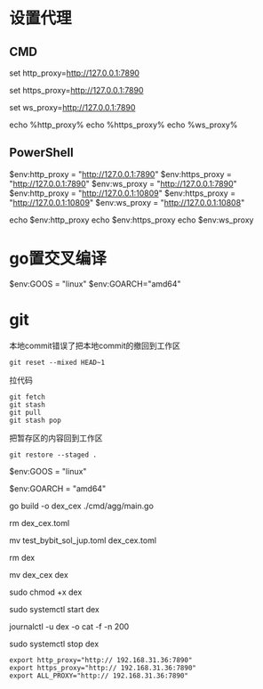 # 设置代理

## CMD 

set http_proxy=http://127.0.0.1:7890

set https_proxy=http://127.0.0.1:7890

set ws_proxy=http://127.0.0.1:7890



echo %http_proxy%
echo %https_proxy%
echo %ws_proxy%

## PowerShell

$env:http_proxy = "http://127.0.0.1:7890"
$env:https_proxy = "http://127.0.0.1:7890"
$env:ws_proxy = "http://127.0.0.1:7890"
$env:http_proxy = "http://127.0.0.1:10809"
$env:https_proxy = "http://127.0.0.1:10809"
$env:ws_proxy = "http://127.0.0.1:10808"


echo $env:http_proxy
echo $env:https_proxy
echo $env:ws_proxy



# go置交叉编译

$env:GOOS = "linux"
$env:GOARCH="amd64"





# git

本地commit错误了把本地commit的撤回到工作区

```
git reset --mixed HEAD~1
```

拉代码

```
git fetch 
git stash
git pull
git stash pop
```

把暂存区的内容回到工作区

```
git restore --staged .
```



$env:GOOS = "linux"

$env:GOARCH = "amd64"

go build -o dex_cex ./cmd/agg/main.go



rm dex_cex.toml

mv test_bybit_sol_jup.toml dex_cex.toml

rm dex

mv dex_cex dex

sudo chmod +x dex 



sudo systemctl start dex

journalctl -u dex -o cat -f -n 200

sudo systemctl stop dex



```
export http_proxy="http:// 192.168.31.36:7890"
export https_proxy="http:// 192.168.31.36:7890"
export ALL_PROXY="http:// 192.168.31.36:7890"
```
